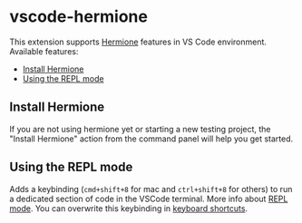 # vscode-hermione

This extension supports [Hermione][hermione] features in VS Code environment. Available features:

- [Install Hermione](#install-hermione)
- [Using the REPL mode](#using-the-repl-mode)

## Install Hermione

If you are not using hermione yet or starting a new testing project, the "Install Hermione" action from the command panel will help you get started.

## Using the REPL mode

Adds a keybinding (`cmd+shift+8` for mac and `ctrl+shift+8` for others) to run a dedicated section of code in the VSCode terminal. More info about [REPL mode][hermione-repl-mode]. You can overwrite this keybinding in [keyboard shortcuts][vscode-keyboard-shortcuts].

[hermione]: https://github.com/gemini-testing/hermione
[hermione-repl-mode]: https://github.com/gemini-testing/hermione?tab=readme-ov-file#repl-mode
[vscode-keyboard-shortcuts]: https://code.visualstudio.com/docs/getstarted/keybindings
